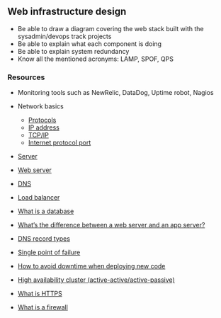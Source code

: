 ## Web infrastructure design

* Be able to draw a diagram covering the web stack built with the sysadmin/devops track projects
* Be able to explain what each component is doing
* Be able to explain system redundancy
* Know all the mentioned acronyms: LAMP, SPOF, QPS

### Resources

* Monitoring tools such as NewRelic, DataDog, Uptime robot, Nagios
* Network basics
	* [Protocols](https://www.techtarget.com/searchnetworking/definition/protocol)
	* [IP address](https://computer.howstuffworks.com/internet/basics/what-is-an-ip-address.htm)
	* [TCP/IP](https://www.avast.com/c-what-is-tcp-ip#)
	* [Internet protocol port](https://www.lifewire.com/port-numbers-on-computer-networks-817939)

* [Server](https://www.youtube.com/watch?v=B1ANfsDyjeA)
* [Web server](https://developer.mozilla.org/en-US/docs/Learn/Common_questions/Web_mechanics/What_is_a_web_server)
* [DNS](https://howdns.works/)
* [Load balancer](https://www.thegeekstuff.com/2016/01/load-balancer-intro/)
* [What is a database](https://www.oracle.com/ke/database/what-is-database/)
* [What’s the difference between a web server and an app server?](https://www.infoworld.com/article/2077354/app-server-web-server-what-s-the-difference.html)
* [DNS record types](https://www.site24x7.com/learn/dns-record-types.html)
* [Single point of failure](https://avinetworks.com/glossary/single-point-of-failure/)
* [How to avoid downtime when deploying new code](https://softwareengineering.stackexchange.com/questions/35063/how-do-you-update-your-production-codebase-database-schema-without-causing-downt#answers-header)
* [High availability cluster (active-active/active-passive)](https://docs.oracle.com/cd/E17904_01/core.1111/e10106/intro.htm#ASHIA711)
* [What is HTTPS](https://www.instantssl.com/http-vs-https)
* [What is a firewall](https://www.webopedia.com/definitions/firewall/)
